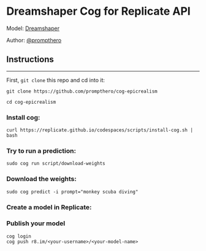# Dreamshaper Cog for Replicate API

Model: [Dreamshaper](https://prompthero.com/ai-models/dreamshaper-download)

Author: [@prompthero](prompthero.com)

## Instructions

---

First, `git clone` this repo and cd into it:

```
git clone https://github.com/prompthero/cog-epicrealism

cd cog-epicrealism
```

### Install cog:

```
curl https://replicate.github.io/codespaces/scripts/install-cog.sh | bash
```

### Try to run a prediction:

```
sudo cog run script/download-weights
```

### Download the weights:

```
sudo cog predict -i prompt="monkey scuba diving"
```

### Create a model in Replicate:

### Publish your model

```
cog login
cog push r8.im/<your-username>/<your-model-name>
```
